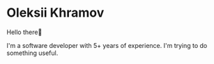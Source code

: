 # Oleksii Khramov

Hello there👋

I'm a software developer with 5+ years of experience. I'm trying to do something useful.
